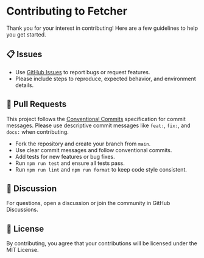 # Contributing to Fetcher

Thank you for your interest in contributing! Here are a few guidelines to help you get started.

## 📋 Issues

- Use [GitHub Issues](https://github.com/tripathirajan/fetcher/issues) to report bugs or request features.
- Please include steps to reproduce, expected behavior, and environment details.

## 🚀 Pull Requests

This project follows the [Conventional Commits](https://www.conventionalcommits.org/) specification for commit messages. Please use descriptive commit messages like `feat:`, `fix:`, and `docs:` when contributing.

- Fork the repository and create your branch from `main`.
- Use clear commit messages and follow conventional commits.
- Add tests for new features or bug fixes.
- Run `npm run test` and ensure all tests pass.
- Run `npm run lint` and `npm run format` to keep code style consistent.

## 💬 Discussion

For questions, open a discussion or join the community in GitHub Discussions.

## 📄 License

By contributing, you agree that your contributions will be licensed under the MIT License.
